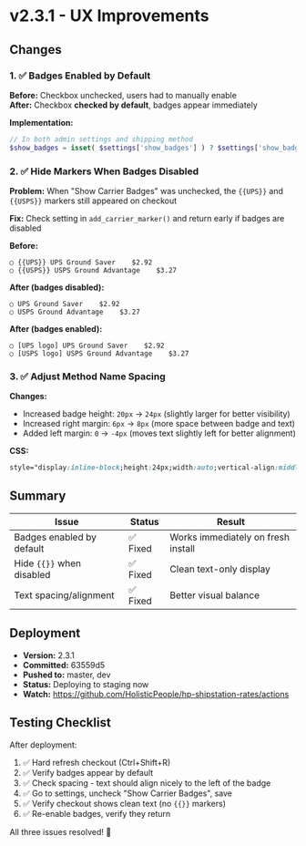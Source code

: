# v2.3.1 - UX Improvements

## Changes

### 1. ✅ Badges Enabled by Default
**Before:** Checkbox unchecked, users had to manually enable  
**After:** Checkbox **checked by default**, badges appear immediately

**Implementation:**
```php
// In both admin settings and shipping method
$show_badges = isset( $settings['show_badges'] ) ? $settings['show_badges'] === 'yes' : true; // Default to true
```

### 2. ✅ Hide Markers When Badges Disabled
**Problem:** When "Show Carrier Badges" was unchecked, the `{{UPS}}` and `{{USPS}}` markers still appeared on checkout

**Fix:** Check setting in `add_carrier_marker()` and return early if badges are disabled

**Before:**
```
○ {{UPS}} UPS Ground Saver    $2.92
○ {{USPS}} USPS Ground Advantage    $3.27
```

**After (badges disabled):**
```
○ UPS Ground Saver    $2.92
○ USPS Ground Advantage    $3.27
```

**After (badges enabled):**
```
○ [UPS logo] UPS Ground Saver    $2.92
○ [USPS logo] USPS Ground Advantage    $3.27
```

### 3. ✅ Adjust Method Name Spacing
**Changes:**
- Increased badge height: `20px` → `24px` (slightly larger for better visibility)
- Increased right margin: `6px` → `8px` (more space between badge and text)
- Added left margin: `0` → `-4px` (moves text slightly left for better alignment)

**CSS:**
```css
style="display:inline-block;height:24px;width:auto;vertical-align:middle;margin-right:8px;margin-left:-4px;"
```

## Summary

| Issue | Status | Result |
|-------|--------|--------|
| Badges enabled by default | ✅ Fixed | Works immediately on fresh install |
| Hide `{{}}` when disabled | ✅ Fixed | Clean text-only display |
| Text spacing/alignment | ✅ Fixed | Better visual balance |

## Deployment

- **Version:** 2.3.1
- **Committed:** 63559d5
- **Pushed to:** master, dev
- **Status:** Deploying to staging now
- **Watch:** https://github.com/HolisticPeople/hp-shipstation-rates/actions

## Testing Checklist

After deployment:
1. ✅ Hard refresh checkout (Ctrl+Shift+R)
2. ✅ Verify badges appear by default
3. ✅ Check spacing - text should align nicely to the left of the badge
4. ✅ Go to settings, uncheck "Show Carrier Badges", save
5. ✅ Verify checkout shows clean text (no `{{}}` markers)
6. ✅ Re-enable badges, verify they return

All three issues resolved! 🎯


